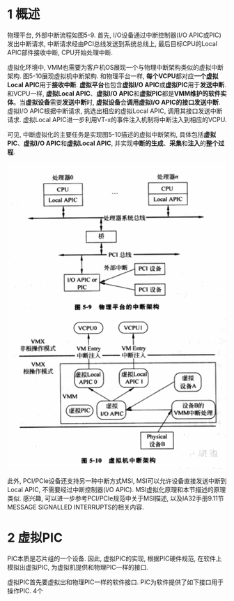 # 1 概述

物理平台, 外部中断流程如图5\-9. 首先, I/O设备通过中断控制器(I/O APIC或PIC)发出中断请求, 中断请求经由PCI总线发送到系统总线上, 最后目标CPU的Local APIC部件接收中断, CPU开始处理中断.

虚拟化环境中, VMM也需要为客户机OS展现一个与物理中断架构类似的虚拟中断架构. 图5\-10展现虚拟机中断架构. 和物理平台一样, **每个VCPU**都对应**一个虚拟Local APIC**用于**接收中断**. **虚拟平台**也包含**虚拟I/O APIC**或**虚拟PIC**用于**发送中断**. 和VCPU一样, **虚拟Local APIC**、**虚拟I/O APIC**和**虚拟PIC**都是**VMM维护的软件实体**。当**虚拟设备**需要**发送中断**时, **虚拟设备**会**调用虚拟I/O APIC的接口发送中断**. 虚拟I/O APIC根据中断请求, 挑选出相应的虚拟Local APIC, 调用其接口发送中断请求. 虚拟Local APIC进一步利用VT\-x的事件注入机制将中断注入到相应的VCPU.

可见, 中断虚拟化的主要任务是实现图5\-10描述的虚拟中断架构, 具体包括**虚拟PIC**、**虚拟I/O APIC**和**虚拟Local APIC**, 并实现**中断的生成**、**采集**和**注入**的**整个过程**.

![config](./images/17.png)

此外, PCI/PCIe设备还支持另一种中断方式MSI, MSI可以允许设备直接发送中断到Local APIC, 不需要经过中断控制器(I/O APIC). MSI虚拟化原理和本节描述的原理类似. 感兴趣, 可以进一步参考PCI/PCIe规范中关于MSI描述, 以及IA32手册9.11节MESSAGE SIGNALLED INTERRUPTS的相关内容.

# 2 虚拟PIC

PIC本质是芯片组的一个设备. 因此, 虚拟PIC的实现, 根据PIC硬件规范, 在软件上模拟出虚拟PIC, 为虚拟机提供和物理PIC一样的接口.

虚拟PIC首先要虚拟出和物理PIC一样的软件接口. PIC为软件提供了如下接口用于操作PIC. 4个